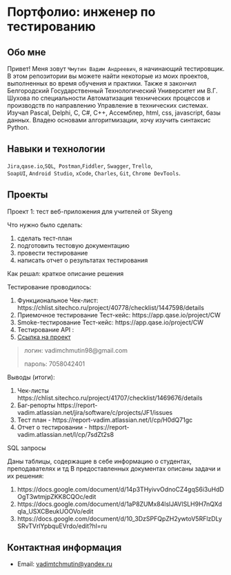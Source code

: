 # Портфолио: инженер по тестированию

## Обо мне 

Привет! Меня зовут ``Чмутин Вадим Андреевич``, я начинающий тестировщик. <br>
В этом репозитории вы можете найти некоторые из моих проектов, выполненных во время обучения и практики.
Также я закончил Белгородский Государственный Технологический Университет им В.Г. Шухова по специальности Автоматизация технических процессов и производств по направлению Управление в технических системах. Изучал Pascal, Delphi, C, C#, C++, Ассемблер, html, css, javascript, базы данных. Владею основами алгоритмизации, хочу изучить синтаксис Python.
<br>

## Навыки и технологии
``Jira``,``qase.io``,``SQL``,`` Postman``,``Fiddler``, ``Swagger``, ``Trello``, <br>
``SoapUI``, ``Android Studio``, ``xCode``, ``Charles``, ``Git``, ``Chrome DevTools``.




## Проекты

<p> Проект 1: тест веб-приложения для учителей от Skyeng</p>

<p>Что нужно было сделать:<p>
  
<ol>
  <li>сделать тест-план </li>
  <li>подготовить тестовую документацию</li>
  <li>провести тестирование</li>
  <li>написать отчет о результатах тестирования</li>
</ol>

<p>Как решал: краткое описание решения <p>

<p>Тестирование проводилось:</p>
<ol>
<li>Функциональное 
Чек-лист: https://chlist.sitechco.ru/project/40778/checklist/1447598/details</li>
<li>Приемочное тестирование
Тест-кейс: https://app.qase.io/project/CW</li>
<li>Smoke-тестирование
Тест-кейс: https://app.qase.io/project/CW</li>
<li>Тестирование API :<a href=" https://drive.google.com/file/d/1IpGvoadZqjxRBD_Hw3Ra-4ZvWRXDq562/view?usp=sharing"></a></li>
 <li><a href="https://drive.google.com/file/d/1fnFNRd53ymWRkVKAQjyL7xVeXkBrF-Bs/view?usp=sharing)">Ссылка на проект</a></li> 
</ol>




> 

> <p> логин: vadimchmutin98@gmail.com </p>
> <p> пароль: 7058042401 </p>

<p>Выводы (итоги):<p>
<ol>
  <li>Чек-листы https://chlist.sitechco.ru/project/41707/checklist/1469676/details</li>
  <li>Баг-репорты https://report-vadim.atlassian.net/jira/software/c/projects/JF1/issues</li>
   <li>Тест план - https://report-vadim.atlassian.net/l/cp/H0dQ71gc</li>
    <li>Отчет о тестировании - https://report-vadim.atlassian.net/l/cp/7sdZt2s8</li>
</ol>


<p> SQL запросы </p>
<p>Даны таблицы, содержащие в себе информацию о студентах, преподавателях и тд
В предоставленных документах описаны задачи и их решения:<p>
<ol>
  <li>https://docs.google.com/document/d/14p3THyivvOdnoCZ4gqS6i3uHdDOgT3wtmjpZKK8CQOc/edit</li>
  <li>https://docs.google.com/document/d/1aP8ZUMx84lslJAVlSLH9H7nQXdqla_USXCBeukUOOVo/edit</li>
  <li>https://docs.google.com/document/d/10_3DzSPFQpZH2ywtoV5RFlzDLySRvTVrlYpbquEVrdo/edit?hl=ru</li>
</ol>


## Контактная информация
- Email: vadimtchmutin@yandex.ru

